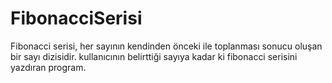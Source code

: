 # FibonacciSerisi
Fibonacci serisi, her sayının kendinden önceki ile toplanması sonucu oluşan bir sayı dizisidir. 
kullanıcının belirttiği sayıya kadar ki fibonacci serisini yazdıran program.
